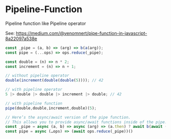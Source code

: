 # Pipeline-Function
Pipeline function like Pipeline operator

See: https://medium.com/@venomnert/pipe-function-in-javascript-8a22097a538e

```javascript
const _pipe = (a, b) => (arg) => b(a(arg));
const pipe = (...ops) => ops.reduce(_pipe);

const double = (n) => n * 2;
const increment = (n) => n + 1;

// without pipeline operator
double(increment(double(double(5)))); // 42

// with pipeline operator
5 |> double |> double |> increment |> double; // 42

// with pipeline function
pipe(double,double,increment,double)(5);
```

```javascript
// Here’s the async/await version of the pipe function.
// This allows you to provide async/await functions inside of the pipe.
const _pipe = async (a, b) => async (arg) => (a.then) ? await b(await (await a)(arg)) : await b(await a(arg));
const pipe = async (…ops) => (await ops.reduce(_pipe))()
```

